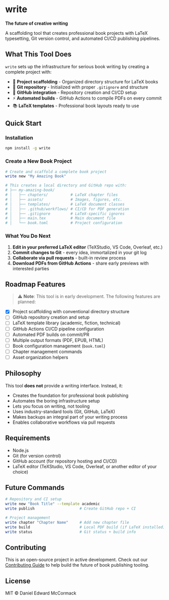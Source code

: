 # write

**The future of creative writing**

A scaffolding tool that creates professional book projects with LaTeX typesetting, Git version control, and automated CI/CD publishing pipelines.

## What This Tool Does

`write` sets up the infrastructure for serious book writing by creating a complete project with:

- 📁 **Project scaffolding** - Organized directory structure for LaTeX books
- 🔄 **Git repository** - Initialized with proper `.gitignore` and structure
- 🚀 **GitHub integration** - Repository creation and CI/CD setup
- ⚡ **Automated builds** - GitHub Actions to compile PDFs on every commit
- 📚 **LaTeX templates** - Professional book layouts ready to use

## Quick Start

### Installation

```bash
npm install -g write
```

### Create a New Book Project

```bash
# Create and scaffold a complete book project
write new "My Amazing Book"

# This creates a local directory and GitHub repo with:
# ├── my-amazing-book/
# │   ├── chapters/          # LaTeX chapter files
# │   ├── assets/            # Images, figures, etc.
# │   ├── templates/         # LaTeX document classes
# │   ├── .github/workflows/ # CI/CD for PDF generation
# │   ├── .gitignore         # LaTeX-specific ignores
# │   ├── main.tex           # Main document file
# │   └── book.toml          # Project configuration
```

### What You Do Next

1. **Edit in your preferred LaTeX editor** (TeXStudio, VS Code, Overleaf, etc.)
2. **Commit changes to Git** - every idea, immortalized in your git log
3. **Collaborate via pull requests** - built-in review process
4. **Download PDFs from GitHub Actions** - share early previews with interested parties

## Roadmap Features

> ⚠️ **Note**: This tool is in early development. The following features are planned:

- [x] Project scaffolding with conventional directory structure
- [ ] GitHub repository creation and setup
- [ ] LaTeX template library (academic, fiction, technical)
- [ ] GitHub Actions CI/CD pipeline configuration
- [ ] Automated PDF builds on commit/PR
- [ ] Multiple output formats (PDF, EPUB, HTML)
- [ ] Book configuration management (`book.toml`)
- [ ] Chapter management commands
- [ ] Asset organization helpers

## Philosophy

This tool **does not** provide a writing interface. Instead, it:

- Creates the foundation for professional book publishing
- Automates the boring infrastructure setup
- Lets you focus on writing, not tooling
- Uses industry-standard tools (Git, GitHub, LaTeX)
- Makes backups an integral part of your writing process
- Enables collaborative workflows via pull requests

## Requirements

- Node.js
- Git (for version control)
- GitHub account (for repository hosting and CI/CD)
- LaTeX editor (TeXStudio, VS Code, Overleaf, or another editor of your choice)

## Future Commands

```bash
# Repository and CI setup
write new "Book Title" --template academic
write publish                    # Create GitHub repo + CI

# Project management
write chapter "Chapter Name"     # Add new chapter file
write build                      # Local PDF build (if LaTeX installed)
write status                     # Git status + build info
```

## Contributing

This is an open-source project in active development. Check out our [Contributing Guide](CONTRIBUTING.md) to help build the future of book publishing tooling.

## License

MIT © Daniel Edward McCormack

